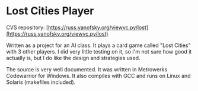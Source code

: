Lost Cities Player
==================

CVS repository: [https://russ.yanofsky.org/viewvc.py/lost](https://russ.yanofsky.org/viewvc.py/lost)

Written as a project for an AI class. It plays a card game called "Lost Cities"
with 3 other players. I did very little testing on it, so I'm not sure how good
it actually is, but I do like the design and strategies used.

The source is very well documented. It was written in Metrowerks Codewarrior
for Windows. It also compiles with GCC and runs on Linux and Solaris (makefiles
included).
